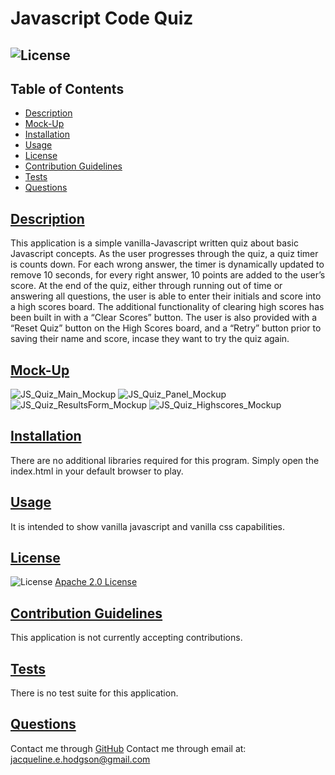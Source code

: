 
# Javascript Code Quiz
## ![License](https://img.shields.io/badge/License-Apache_2.0-blue.svg) 

## Table of Contents
- [Description](#description)
- [Mock-Up](#mock-up)
- [Installation](#installation)
- [Usage](#usage)
- [License](#license)
- [Contribution Guidelines](#contribution-guidelines)
- [Tests](#tests)
- [Questions](#questions)

## [Description](#table-of-contents)
This application is a simple vanilla-Javascript written quiz about basic Javascript concepts. As the user progresses through the quiz, a quiz timer is counts down.  For each wrong answer, the timer is dynamically updated to remove 10 seconds, for every right answer, 10 points are added to the user’s score. At the end of the quiz, either through running out of time or answering all questions, the user is able to enter their initials and score into a high scores board. The additional functionality of clearing high scores has been built in with a “Clear Scores” button. The user is also provided with a “Reset Quiz” button on the High Scores board, and a “Retry” button prior to saving their name and score, incase they want to try the quiz again.

## [Mock-Up](#table-of-contents)
![JS_Quiz_Main_Mockup](https://user-images.githubusercontent.com/97176042/159719181-a829ed10-09af-45ea-804d-11ce4ef16a56.png)
![JS_Quiz_Panel_Mockup](https://user-images.githubusercontent.com/97176042/159719206-c739cffc-7f2c-4952-add1-43deb5921a4b.jpg)
![JS_Quiz_ResultsForm_Mockup](https://user-images.githubusercontent.com/97176042/159743664-8d189c77-a521-4ca5-90b1-f23967ea5869.png)
![JS_Quiz_Highscores_Mockup](https://user-images.githubusercontent.com/97176042/159743681-d28d87eb-007d-4363-a8f2-93a469ebe10e.png)

## [Installation](#table-of-contents)
There are no additional libraries required for this program. Simply open the index.html in your default browser to play.

## [Usage](#table-of-contents)
It is intended to show vanilla javascript and vanilla css capabilities.

## [License](#table-of-contents)
![License](https://img.shields.io/badge/License-Apache_2.0-blue.svg)
[Apache 2.0 License](https://www.apache.org/licenses/LICENSE-2.0)

## [Contribution Guidelines](#table-of-contents)
This application is not currently accepting contributions.

## [Tests](#table-of-contents)
There is no test suite for this application.

## [Questions](#table-of-contents)
Contact me through [GitHub](https://github.com/jacih)
Contact me through email at: [jacqueline.e.hodgson@gmail.com](mailto:jacqueline.e.hodgson@gmail.com)

